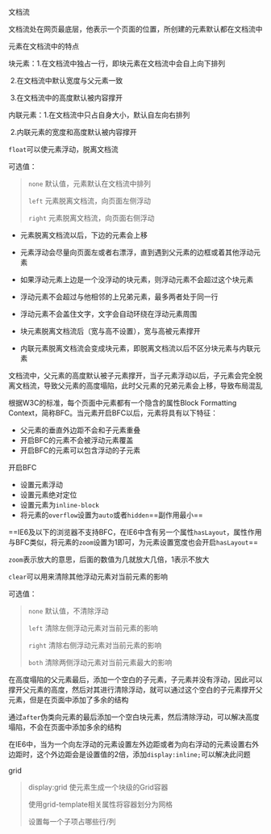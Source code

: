 文档流

文档流处在网页最底层，他表示一个页面的位置，所创建的元素默认都在文档流中

元素在文档流中的特点

块元素：1.在文档流中独占一行，即块元素在文档流中会自上向下排列

​			 2.在文档流中默认宽度与父元素一致

​			 3.在文档流中的高度默认被内容撑开

内联元素：1.在文档流中只占自身大小，默认自左向右排列

​				2.内联元素的宽度和高度默认被内容撑开

`float`可以使元素浮动，脱离文档流

可选值：

> `none`		默认值，元素默认在文档流中排列
>
> `left`		元素脱离文档流，向页面左侧浮动
>
> `right`	   元素脱离文档流，向页面右侧浮动

- 元素脱离文档流以后，下边的元素会上移

- 元素浮动会尽量向页面左或者右漂浮，直到遇到父元素的边框或着其他浮动元素
- 如果浮动元素上边是一个没浮动的块元素，则浮动元素不会超过这个块元素
- 浮动元素不会超过与他相邻的上兄弟元素，最多两者处于同一行
- 浮动元素不会盖住文字，文字会自动环绕在浮动元素周围
- 块元素脱离文档流后（宽与高不设置），宽与高被元素撑开
- 内联元素脱离文档流会变成块元素，即脱离文档流以后不区分块元素与内联元素

文档流中，父元素的高度默认被子元素撑开，当子元素浮动以后，子元素会完全脱离文档流，导致父元素的高度塌陷，此时父元素的兄弟元素会上移，导致布局混乱

根据W3C的标准，每个页面中元素都有一个隐含的属性Block Formatting Context，简称BFC。当元素开启BFC以后，元素将具有以下特征：

- 父元素的垂直外边距不会和子元素重叠
- 开启BFC的元素不会被浮动元素覆盖
- 开启BFC的元素可以包含浮动的子元素

开启BFC

* 设置元素浮动
* 设置元素绝对定位
* 设置元素为`inline-block`
* 将元素的`overflow`设置为`auto`或者`hidden`==副作用最小==

==IE6及以下的浏览器不支持BFC，在IE6中含有另一个属性`hasLayout`，属性作用与BFC类似，将元素的`zoom`设置为1即可，为元素设置宽度也会开启`hasLayout`==

`zoom`表示放大的意思，后面的数值为几就放大几倍，1表示不放大

`clear`可以用来清除其他浮动元素对当前元素的影响

可选值：

> `none`			默认值，不清除浮动
>
> `left`			清除左侧浮动元素对当前元素的影响
>
> `right`  		清除右侧浮动元素对当前元素的影响
>
> `both`			清除两侧浮动元素对当前元素最大的影响

在高度塌陷的父元素最后，添加一个空白的子元素，子元素并没有浮动，因此可以撑开父元素的高度，然后对其进行清除浮动，就可以通过这个空白的子元素撑开父元素，但是在页面中添加了多余的结构

通过`after`伪类向元素的最后添加一个空白块元素，然后清除浮动，可以解决高度塌陷，不会在页面中添加多余的结构

在IE6中，当为一个向左浮动的元素设置左外边距或者为向右浮动的元素设置右外边距时，这个外边距会是设置值的2倍，添加`display:inline;`可以解决此问题

grid

> display:grid          使元素生成一个块级的Grid容器
>
> 使用grid-template相关属性将容器划分为网格
>
> 设置每一个子项占哪些行/列
